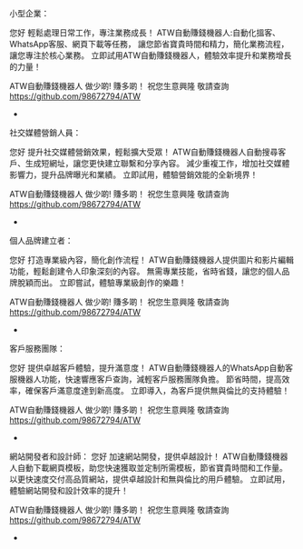 
小型企業：

您好
輕鬆處理日常工作，專注業務成長！
ATW自動賺錢機器人:自動化搵客、WhatsApp客服、網頁下載等任務，
讓您節省寶貴時間和精力，簡化業務流程，讓您專注於核心業務。
立即試用ATW自動賺錢機器人，體驗效率提升和業務增長的力量！

ATW自動賺錢機器人 做少啲! 賺多啲！
祝您生意興隆 敬請查詢
https://github.com/98672794/ATW

-


社交媒體營銷人員：

您好
提升社交媒體營銷效果，輕鬆擴大受眾！
ATW自動賺錢機器人自動搜尋客戶、生成短網址，讓您更快建立聯繫和分享內容。
減少重複工作，增加社交媒體影響力，提升品牌曝光和業績。
立即試用，體驗營銷效能的全新境界！

ATW自動賺錢機器人 做少啲! 賺多啲！
祝您生意興隆 敬請查詢
https://github.com/98672794/ATW

-

個人品牌建立者：

您好
打造專業級內容，簡化創作流程！
ATW自動賺錢機器人提供圖片和影片編輯功能，輕鬆創建令人印象深刻的內容。
無需專業技能，省時省錢，讓您的個人品牌脫穎而出。
立即嘗試，體驗專業級創作的樂趣！

ATW自動賺錢機器人 做少啲! 賺多啲！
祝您生意興隆 敬請查詢
https://github.com/98672794/ATW

-

客戶服務團隊：

您好
提供卓越客戶體驗，提升滿意度！
ATW自動賺錢機器人的WhatsApp自動客服機器人功能，快速響應客戶查詢，減輕客戶服務團隊負擔。
節省時間，提高效率，確保客戶滿意度達到新高度。
立即導入，為客戶提供無與倫比的支持體驗！

ATW自動賺錢機器人 做少啲! 賺多啲！
祝您生意興隆 敬請查詢
https://github.com/98672794/ATW

-

網站開發者和設計師：
您好
加速網站開發，提供卓越設計！
ATW自動賺錢機器人自動下載網頁模板，助您快速獲取並定制所需模板，節省寶貴時間和工作量。
以更快速度交付高品質網站，提供卓越設計和無與倫比的用戶體驗。
立即試用，體驗網站開發和設計效率的提升！

ATW自動賺錢機器人 做少啲! 賺多啲！
祝您生意興隆 敬請查詢
https://github.com/98672794/ATW

-















